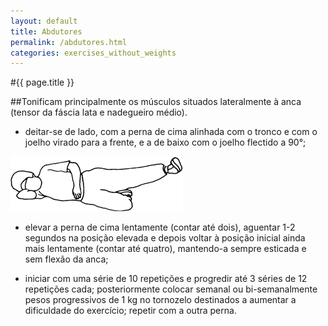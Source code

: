 ```yaml
---
layout: default
title: Abdutores
permalink: /abdutores.html
categories: exercises_without_weights
---
```


#{{ page.title }}

##Tonificam principalmente os músculos situados lateralmente à anca (tensor da fáscia lata e nadegueiro médio).

* deitar-se de lado, com a perna de cima alinhada com o tronco e com o joelho virado para a frente, e a de baixo com o joelho flectido a 90°;

![Abdutores](assets/adutores-deitado_clip_image002.gif)

* elevar a perna de cima lentamente (contar até dois), aguentar 1-2 segundos na posição elevada e depois voltar à posição inicial ainda mais lentamente (contar até quatro), mantendo-a sempre esticada e sem flexão da anca;

* iniciar com uma série de 10 repetições e progredir até 3 séries de 12 repetições cada; posteriormente colocar semanal ou bi-semanalmente pesos progressivos de 1 kg no tornozelo destinados a aumentar a dificuldade do exercício; repetir com a outra perna.
